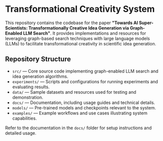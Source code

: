 # Transformational Creativity System

This repository contains the codebase for the paper **"Towards AI Super-Scientists: Transformationally Creative Idea Generation via Graph-Enabled LLM Search"**. It provides implementations and resources for leveraging graph-based search techniques with large language models (LLMs) to facilitate transformational creativity in scientific idea generation.

## Repository Structure

- `src/` — Core source code implementing graph-enabled LLM search and idea generation algorithms.
- `experiments/` — Scripts and configurations for running experiments and evaluating results.
- `data/` — Sample datasets and resources used for testing and demonstration.
- `docs/` — Documentation, including usage guides and technical details.
- `models/` — Pre-trained models and checkpoints relevant to the system.
- `examples/` — Example workflows and use cases illustrating system capabilities.

Refer to the documentation in the `docs/` folder for setup instructions and detailed usage.